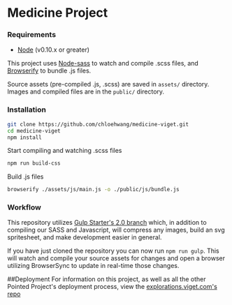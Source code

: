# Medicine Project


### Requirements

* [Node](https://nodejs.org/download/) (v0.10.x or greater)

This project uses [Node-sass](https://github.com/sass/node-sass) to watch and compile .scss files, and [Browserify](http://browserify.org/) to bundle .js files.

Source assets (pre-compiled .js, .scss) are saved in `assets/` directory. Images and compiled files are in the `public/` directory.

### Installation

```bash
git clone https://github.com/chloehwang/medicine-viget.git
cd medicine-viget
npm install
```

Start compiling and watching .scss files
```bash
npm run build-css
```

Build .js files
```bash
browserify ./assets/js/main.js -o ./public/js/bundle.js
```

### Workflow

This repository utilizes [Gulp Starter's 2.0 branch](https://github.com/greypants/gulp-starter/tree/2.0/) which, in addition to compiling our SASS and Javascript, will compress any images, build an svg spritesheet, and make development easier in general.

If you have just cloned the repository you can now run `npm run gulp`. This will watch and compile your source assets for changes and open a browser utilizing BrowserSync to update in real-time those changes.

##Deployment
For information on this project, as well as all the other Pointed Project's deployment process, view the [explorations.viget.com's repo](https://github.com/vigetlabs/explorations.viget#deploying)
